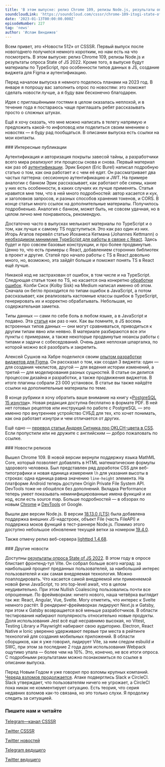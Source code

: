 ```yaml
---
title: 'В этом выпуске: релиз Chrome 109, релизы Node.js, результаты опроса State of JS 2022, материалы по TypeScript, особенности типов данных в JS, создание виджетов для Figma и аутентификация.'
soundcloudLink: 'https://soundcloud.com/csssr/chrome-109-itogi-state-of-js-2022-nodejs-1830-autentifikatsiya-postgresql-15-iznutri'
date: '2023-01-13T00:00:00.000Z'
episodeNumber: 227
tag: 'news'
author: 'Ислам Виндижев'
---
```


Всем привет, это «Новости 512» от CSSSR. Первый выпуск после новогоднего получился немного коротким, но нам есть на что посмотреть. В этом выпуске: релиз Chrome 109, релизы Node.js и результаты опроса State of JS 2022. Кроме того, в выпуске будут материалы по TypeScript, про особенности типов данных в JS, создание виджета для Figma и аутентификацию.

Перед началом выпуска я немного поделюсь планами на 2023 год. В январе я попрошу вас заполнить опрос по новостям: это поможет сделать новости лучше, а я буду вам бесконечно благодарен.

Идея с приглашёнными гостями в целом оказалась неплохой, и в течение года я постараюсь чаще приглашать ребят рассказывать просто о сложных штуках.

Ещё я хочу сказать, что мне можно написать в телегу напрямую и предложить какой-то инфоповод или поделиться своим мнением о новостях — я буду рад пообщаться. В описании выпуска есть ссылки на мои контакты.

<ParagraphWithImage imageName="laptopNews" >
  ### Интересные публикации

Аутентификация и авторизация покрыты завесой тайны, а разработчики всего мира реализуют эти процессы снова и снова. Первый материал как раз об [аутентификации](https://www.smashingmagazine.com/2023/01/authentication-websites-banking-analogy/). Эрик Бюрел (Eric Burel) написал подробную статью о том, как она работает и с чем её едят. Он рассматривает два частых паттерна: сессионную аутентификацию и JWT. На примере аналогии с банком Эрик рассказывает, как работают обе схемы, какие у них есть особенности, в каких случаях их лучше применять. Статья нравится мне тем, что в ней много подробностей: автор касается и кук, и заголовков запросов, и разных способов хранения токенов, и CORS. В конце статьи много ссылок на дополнительные материалы. Получилось подробненько. Аналогия с банком, может быть, не совсем удачная, но в целом лично мне понравилось, рекомендую.
</ParagraphWithImage>

Достаточно часто в выпусках мелькают материалы по TypeScript и о том, как лучше к самому TS подступиться. Это как раз один из них. Игорь Агапов перевёл статью Йоханеса Кетмана (Johannes Kettmann) о [необходимом минимуме TypeScript для работы в связке с React](https://habr.com/ru/company/timeweb/blog/707744/). Здесь будет и про совсем базовые конструкции, и про более продвинутые. Ценно то, что есть примеры с React, добавлением сторонних библиотек в проект и другие. Статей про начало работы с TS в React довольно много, но, возможно, эта зайдёт больше и поможет понять TS в React ещё лучше.

Никакой код не застрахован от ошибок, в том числе и на TypeScript. Следующая статья тоже по TS, но касается она конкретно [обработки ошибок](https://engineering.udacity.com/handling-errors-like-a-pro-in-typescript-d7a314ad4991). Колби Сиск (Kolby Sisk) на Medium написал именно об этом. Сначала он бегло проходится по типам ошибок в JavaScript, а потом рассказывает, как реализовать кастомные классы ошибок в TypeScript, генерировать их и корректно обрабатывать. Небольшая, но содержательная заметка.

Типы данных — сами по себе боль в любом языке, а в JavaScript и подавно. Эта [статья](https://habr.com/ru/post/709048/) как раз о них. Как вы помните, в JS восемь встроенных типов данных — они могут сравниваться, приводиться к другим типам явно или неявно. В материале разбираются все эти пункты с примерами, а также некоторые продвинутые нюансы работы с типами и задачи с собеседований. Очень даже неплохая шпаргалка, по которой можно всё разобрать и закрепить.

Алексей Сушков на Хабре поделился своим [опытом разработки виджетов для Figma](https://habr.com/ru/post/709208/). Он рассказал о том, как создал 3 виджета: один — для создания чеклистов, другой — для ведения истории изменений, а третий — для моделирования разных сущностей. В статье он делится процессом дизайна и разработки, а также продвижения виджетов. В итоге плагины собрали 23 000 установок. В статье вы также найдёте ссылки на дополнительные материалы по теме.

В конце рубрики я хочу обратить ваше внимание на книгу «[PostgreSQL 15 изнутри](https://postgrespro.ru/education/books/internals)». Новая редакция доступна бесплатно в формате PDF. В ней нет готовых рецептов или инструкций по работе с PostgreSQL — это именно про внутреннее устройство СУБД для тех, кто хочет понимать, как она работает изнутри и чем отличается от других.

Ещё одно — [перевод статьи Андрея Ситника про OKLCH-цвета в CSS](https://web-standards.ru/articles/oklch-in-css-why-quit-rgb-hsl/). Если пропустили или не дружите с английским — добро пожаловать по ссылке.

<ParagraphWithImage imageName="manWithLaptop">
  ### Новости релизов

Вышел Chrome 109. В новой версии вернули поддержку языка MathML Core, который позволяет добавлять в HTML математические формулы здорового человека. Был представлен ряд доработок CSS для веб-типографики и новая единица измерения `lh` для указания высоты в строках: одна единица равна значению `line-height` элемента. На платформе Android теперь доступен Origin Private File System API. DevTools тоже не обошёлся без дополнений. Вкладка Performance теперь умеет показывать неминифицированные имена функций и их код, если есть source map. Больше подробностей — в обзорах по новым [Chrome](https://developer.chrome.com/blog/new-in-chrome-109/) и [DevTools](https://developer.chrome.com/blog/new-in-devtools-109/) от Google.
</ParagraphWithImage>

Вышли две версии Node.js. В версии [18.13.0 (LTS)](https://nodejs.org/en/blog/release/v18.13.0/) была добавлена поддержка внешних JS-надстроек, объект File (часть FileAPI) и поддержка моков функций в тест-раннере Node.js. Помимо этого доступно небольшое обновление текущей ветки за номером [19.4.0](https://nodejs.org/en/blog/release/v19.4.0/).

Также отмечу релиз веб-сервера [lighttpd 1.4.68](https://blog.lighttpd.net/articles/2023/01/03/lighttpd-1.4.68-released/).

<ParagraphWithImage imageName="laptopNews" >
    ### Другие новости

Доступны [результаты опроса State of JS 2022](https://2022.stateofjs.com/en-US/). В этом году в опросе блистает фронтенд-тул Vite. Он собрал больше всего наград: за наибольший процент преданных пользователей, за наибольший интерес пользователей и как самая внедряемая технология. Можно поаплодировать. Что касается самой внедряемой или применяемой новой фичи JavaScript, то это top-level await, что в целом неудивительно. При этом Nullish Coalescing пользовались почти все опрошенные.
По фреймворкам: ничего нового, наша четвёрка выглядит так же: React, Angular, Vue, Svelte. Могу отметить, что интерес к Svelte немного растёт. В рендеринг-фреймворках лидируют Next.js и Gatsby, при этом к Gatsby возвращается всё меньше разработчиков.
В области тестирования набирают популярность относительно новые продукты. Доля использования Jest всё ещё несравнимо высокая, но Vitest, Testing Library и Playwright набирают свою аудиторию. Electron, React Native и Ionic уверенно удерживают первые три места в рейтинге технологий для создания мобильных приложений. В области сборщиков, как я уже говорил, лидирует Vite, за ним следом esbuild и SWC, при этом за последние 2 года доля использования Webpack ощутимо упала — более чем на 10%. Это, конечно, не все итоги опроса. С подробными результатами можно познакомиться по ссылке в описании выпуска.
</ParagraphWithImage>

Перед Новым Годом я уже говорил про взломы крупных компаний. [Череда взломов продолжается](https://arstechnica.com/information-technology/2023/01/first-lastpass-now-slack-and-circleci-the-hacks-go-on-and-will-likely-worsen/). Атаке подверглись Slack и CircleCI. Slack утверждает, что пользователям ничего не угрожает, а CircleCI пока никак не комментирует ситуацию. Есть теория, что серия недавних взломов как-то связана, но это только слухи. Я продолжу следить за ситуацией.

  ### Пишите нам и читайте
  [Telegram—канал CSSSR](https://t.me/csssr)

  [Twitter CSSSR](https://twitter.com/csssr_dev)

  [Twitter новостей](https://twitter.com/csssr_news)

  [Telegram ведущего](https://t.me/Vindizh)

  [Twitter ведущего](https://twitter.com/Vindizh)
